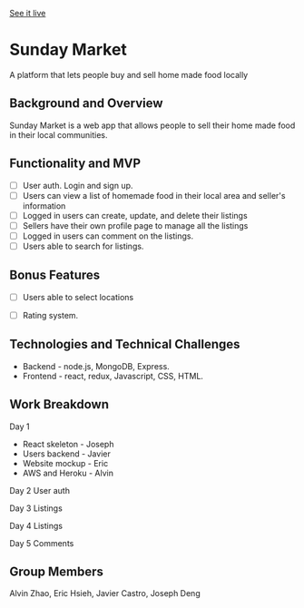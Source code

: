 [See it live](https://sunday-market.herokuapp.com/#/)

# Sunday Market

A platform that lets people buy and sell home made food locally

## Background and Overview
Sunday Market is a web app that allows people to sell their home made food in their local communities. 


## Functionality and MVP
- [ ] User auth. Login and sign up.
- [ ] Users can view a list of homemade food in their local area and seller's information
- [ ] Logged in users can create, update, and delete their listings
- [ ] Sellers have their own profile page to manage all the listings
- [ ] Logged in users can comment on the listings.
- [ ] Users able to search for listings.

## Bonus Features
- [ ] Users able to select locations
- [ ] Rating system. 


## Technologies and Technical Challenges
* Backend - node.js, MongoDB, Express.
* Frontend - react, redux, Javascript, CSS, HTML.

## Work Breakdown
Day 1
* React skeleton - Joseph
* Users backend - Javier
* Website mockup - Eric
* AWS and Heroku - Alvin

Day 2
User auth

Day 3
Listings

Day 4
Listings

Day 5
Comments


## Group Members
Alvin Zhao, Eric Hsieh, Javier Castro, Joseph Deng
